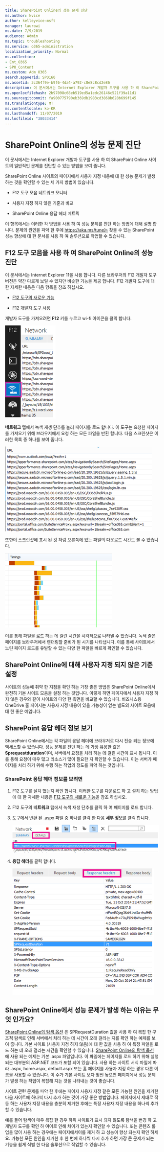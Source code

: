```yaml
---
title: SharePoint Online의 성능 문제 진단
ms.author: kvice
author: kelleyvice-msft
manager: laurawi
ms.date: 7/9/2019
audience: Admin
ms.topic: troubleshooting
ms.service: o365-administration
localization_priority: Normal
ms.collection:
- Ent_O365
- SPO_Content
ms.custom: Adm_O365
search.appverid: SPO160
ms.assetid: 3c364f9e-b9f6-4da4-a792-c8e8c8cd2e86
description: 이 문서에서는 Internet Explorer 개발자 도구를 사용 하 여 SharePoint Online 사이트의 일반적인 문제를 진단할 수 있는 방법을 보여 줍니다.
ms.openlocfilehash: 2b97098c68eb519ed5a1edc26146c521f39a11d1
ms.sourcegitcommit: fa900775790eb369db1983cd3868b628b699f145
ms.translationtype: MT
ms.contentlocale: ko-KR
ms.lasthandoff: 11/07/2019
ms.locfileid: "38033414"
---
```

# <a name="diagnosing-performance-issues-with-sharepoint-online"></a>SharePoint Online의 성능 문제 진단

이 문서에서는 Internet Explorer 개발자 도구를 사용 하 여 SharePoint Online 사이트의 일반적인 문제를 진단할 수 있는 방법을 보여 줍니다.
  
SharePoint Online 사이트의 페이지에서 사용자 지정 내용에 대 한 성능 문제가 발생 하는 것을 확인할 수 있는 세 가지 방법이 있습니다.
  
- F12 도구 모음 네트워크 모니터

- 사용자 지정 하지 않은 기준과 비교

- SharePoint Online 응답 헤더 메트릭

이 항목에서는 이러한 각 방법을 사용 하 여 성능 문제를 진단 하는 방법에 대해 설명 합니다. 문제의 원인을 파악 한 후에 https://aka.ms/tune는 찾을 수 있는 SharePoint 성능 향상에 대 한 문서를 사용 하 여 솔루션으로 작업할 수 있습니다.
  
## <a name="using-the-f12-tool-bar-to-diagnose-performance-in-sharepoint-online"></a>F12 도구 모음을 사용 하 여 SharePoint Online의 성능 진단
<a name="F12ToolInfo"> </a>

이 문서에서는 Internet Explorer 11을 사용 합니다. 다른 브라우저의 F12 개발자 도구 버전은 약간 다르게 보일 수 있지만 비슷한 기능을 제공 합니다. F12 개발자 도구에 대 한 자세한 내용은 다음 항목을 참조 하십시오.
  
- [F12 도구의 새로운 기능](https://go.microsoft.com/fwlink/p/?LinkId=522545)

- [F12 개발자 도구 사용](https://go.microsoft.com/fwlink/p/?LinkId=522546)

개발자 도구를 가져오려면 **F12** 키를 누르고 wi-fi 아이콘을 클릭 합니다.
  
![F12 개발자 도구 Wi-Fi 아이콘 스크린샷](media/27acacbb-5688-459a-aa2f-5c8c5f17b76e.png)
  
**네트워크** 탭에서 녹색 재생 단추를 눌러 페이지를 로드 합니다. 이 도구는 요청한 페이지를 가져오기 위해 브라우저에서 요청 하는 모든 파일을 반환 합니다. 다음 스크린샷은 이러한 목록 중 하나를 보여 줍니다.
  
![페이지 요청을 통해 반환되는 파일 목록의 스크린샷](media/247a9422-76da-4b0c-bed3-ce77b05e4560.png)
  
또한이 스크린샷에 표시 된 것 처럼 오른쪽에 있는 파일의 다운로드 시간도 볼 수 있습니다.
  
![SharePoint에서 요청된 페이지를 로드하는 데 걸리는 시간을 보여 주는 다이어그램](media/d71ad1fa-9018-4fae-82eb-c1838e7db0ff.png)
  
이를 통해 파일을 로드 하는 데 걸린 시간을 시각적으로 나타낼 수 있습니다. 녹색 줄은 페이지를 브라우저에서 렌더링할 준비가 된 시기를 나타냅니다. 이를 통해 사이트에서 느린 페이지 로드를 유발할 수 있는 다양 한 파일을 빠르게 확인할 수 있습니다.
  
## <a name="setting-up-a-non-customized-baseline-for-sharepoint-online"></a>SharePoint Online에 대해 사용자 지정 되지 않은 기준 설정
<a name="F12ToolInfo"> </a>

사이트의 성능에 취약 한 지점을 확인 하는 가장 좋은 방법은 SharePoint Online에서 완전히 기본 사이트 모음을 설정 하는 것입니다. 이렇게 하면 페이지에서 사용자 지정 하지 않은 경우와 같이 사이트의 다양 한 측면을 비교할 수 있습니다. 비즈니스용 OneDrive 홈 페이지는 사용자 지정 내용이 있을 가능성이 없는 별도의 사이트 모음에 대 한 좋은 예입니다.
  
## <a name="viewing-sharepoint-response-header-information"></a>SharePoint 응답 헤더 정보 보기
<a name="F12ToolInfo"> </a>

SharePoint Online에서는 각 파일의 응답 헤더에 브라우저로 다시 전송 되는 정보에 액세스할 수 있습니다. 성능 문제를 진단 하는 데 가장 유용한 값은 **Sprequestduration**이며, 서버에서 요청을 처리 하는 데 걸린 시간이 표시 됩니다. 이를 통해 요청이 매우 많고 리소스가 많이 필요한 지 확인할 수 있습니다. 이는 서버가 페이지를 처리 하기 위해 수행 하는 작업의 정도를 파악 하는 것입니다.

### <a name="to-view-sharepoint-response-header-information"></a>SharePoint 응답 헤더 정보를 보려면
  
1. F12 도구를 설치 했는지 확인 합니다. 이러한 도구를 다운로드 하 고 설치 하는 방법에 대 한 자세한 내용은 [F12 도구의 새로운 기능](https://go.microsoft.com/fwlink/p/?LinkId=522545)을 참조 하십시오.

2. F12 도구의 **네트워크** 탭에서 녹색 재생 단추를 클릭 하 여 페이지를 로드 합니다.

3. 도구에서 반환 된 .aspx 파일 중 하나를 클릭 한 다음 **세부 정보**를 클릭 합니다.

    ![응답 헤더의 세부 정보 표시](media/1f8a044a-caf8-4613-be2b-7e064141ac8a.png)
  
4. **응답 헤더**를 클릭 합니다.

    ![응답 헤더의 URL을 보여 주는 다이어그램](media/efc7076e-447e-447e-882a-ae3aa721e2c3.png)
  
## <a name="whats-causing-performance-issues-in-sharepoint-online"></a>SharePoint Online에서 성능 문제가 발생 하는 이유는 무엇 인가요?
<a name="F12ToolInfo"> </a>

[SharePoint Online의 탐색 옵션](navigation-options-for-sharepoint-online.md) 은 SPRequestDuration 값을 사용 하 여 복잡 한 구조적 탐색로 인해 서버에서 처리 하는 데 시간이 오래 걸리는 지를 확인 하는 예제를 보여 줍니다. 기본 사이트 (사용자 지정 하지 않음)에 대 한 값을 사용 하 여 특정 파일을 로드 하는 데 오래 걸리는 시간을 확인할 수 있습니다. [SharePoint Online의 탐색 옵션](navigation-options-for-sharepoint-online.md) 에 사용 되는 예제는 기본 .aspx 파일입니다. 이 파일에는 페이지를 로드 하기 위해 실행 되는 대부분의 ASP.NET 코드가 포함 되어 있습니다. 사용 하는 사이트 서식 파일에 따라 .aspx, home.aspx, default.aspx 또는 홈 페이지를 사용자 지정 하는 경우 다른 이름을 사용할 수 있습니다. 이 수가 기본 사이트 보다 훨씬 높으면 페이지에서 성능 문제가 발생 하는 작업이 복잡해 지는 것을 나타내는 것이 좋습니다.
  
사이트 관련 문제를 파악 한 후에는 페이지 사용자 지정 같은 모든 가능한 원인을 제거한 다음 사이트에 하나씩 다시 추가 하는 것이 가장 좋은 방법입니다. 페이지에서 제대로 작동 하는 사용자 지정 내용을 충분히 제거한 후에는 특정 사용자 지정 내용을 하나씩 추가할 수 있습니다.
  
예를 들어 탐색이 매우 복잡 한 경우 하위 사이트가 표시 되지 않도록 탐색을 변경 하 고 개발자 도구를 확인 하 여이로 인해 차이가 있는지 확인할 수 있습니다. 또는 콘텐츠 롤업을 많이 사용 하는 경우에는 페이지에서이를 제거 하 고 성능이 향상 되는지 확인 하세요. 가능한 모든 원인을 제거한 후 한 번에 하나씩 다시 추가 하면 가장 큰 문제가 되는 기능을 쉽게 식별 한 다음 솔루션으로 작업할 수 있습니다.
